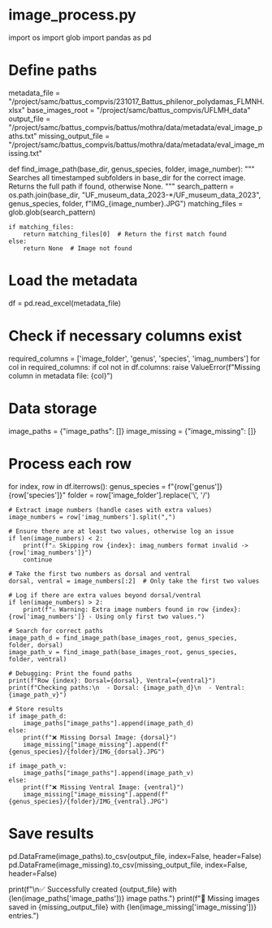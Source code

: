 # image_process.py
import os
import glob
import pandas as pd

# Define paths
metadata_file = "/project/samc/battus_compvis/231017_Battus_philenor_polydamas_FLMNH.xlsx"
base_images_root = "/project/samc/battus_compvis/UFLMH_data"
output_file = "/project/samc/battus_compvis/battus/mothra/data/metadata/eval_image_paths.txt"
missing_output_file = "/project/samc/battus_compvis/battus/mothra/data/metadata/eval_image_missing.txt"

def find_image_path(base_dir, genus_species, folder, image_number):
    """
    Searches all timestamped subfolders in base_dir for the correct image.
    Returns the full path if found, otherwise None.
    """
    search_pattern = os.path.join(base_dir, "UF_museum_data_2023-*/UF_museum_data_2023", genus_species, folder, f"IMG_{image_number}.JPG")
    matching_files = glob.glob(search_pattern)

    if matching_files:
        return matching_files[0]  # Return the first match found
    else:
        return None  # Image not found

# Load the metadata
df = pd.read_excel(metadata_file)

# Check if necessary columns exist
required_columns = ['image_folder', 'genus', 'species', 'imag_numbers']
for col in required_columns:
    if col not in df.columns:
        raise ValueError(f"Missing column in metadata file: {col}")

# Data storage
image_paths = {"image_paths": []}
image_missing = {"image_missing": []}

# Process each row
for index, row in df.iterrows():
    genus_species = f"{row['genus']} {row['species']}"
    folder = row['image_folder'].replace('\\', '/')

    # Extract image numbers (handle cases with extra values)
    image_numbers = row['imag_numbers'].split(",")

    # Ensure there are at least two values, otherwise log an issue
    if len(image_numbers) < 2:
        print(f"⚠️ Skipping row {index}: imag_numbers format invalid -> {row['imag_numbers']}")
        continue

    # Take the first two numbers as dorsal and ventral
    dorsal, ventral = image_numbers[:2]  # Only take the first two values

    # Log if there are extra values beyond dorsal/ventral
    if len(image_numbers) > 2:
        print(f"⚠️ Warning: Extra image numbers found in row {index}: {row['imag_numbers']} - Using only first two values.")

    # Search for correct paths
    image_path_d = find_image_path(base_images_root, genus_species, folder, dorsal)
    image_path_v = find_image_path(base_images_root, genus_species, folder, ventral)

    # Debugging: Print the found paths
    print(f"Row {index}: Dorsal={dorsal}, Ventral={ventral}")
    print(f"Checking paths:\n  - Dorsal: {image_path_d}\n  - Ventral: {image_path_v}")

    # Store results
    if image_path_d:
        image_paths["image_paths"].append(image_path_d)
    else:
        print(f"❌ Missing Dorsal Image: {dorsal}")
        image_missing["image_missing"].append(f"{genus_species}/{folder}/IMG_{dorsal}.JPG")

    if image_path_v:
        image_paths["image_paths"].append(image_path_v)
    else:
        print(f"❌ Missing Ventral Image: {ventral}")
        image_missing["image_missing"].append(f"{genus_species}/{folder}/IMG_{ventral}.JPG")

# Save results
pd.DataFrame(image_paths).to_csv(output_file, index=False, header=False)
pd.DataFrame(image_missing).to_csv(missing_output_file, index=False, header=False)

print(f"\n✅ Successfully created {output_file} with {len(image_paths['image_paths'])} image paths.")
print(f"🚨 Missing images saved in {missing_output_file} with {len(image_missing['image_missing'])} entries.")
